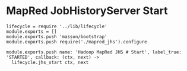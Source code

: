 
# MapRed JobHistoryServer Start

    lifecycle = require '../lib/lifecycle'
    module.exports = []
    module.exports.push 'masson/bootstrap'
    module.exports.push require('./mapred_jhs').configure

    module.exports.push name: 'Hadoop MapRed JHS # Start', label_true: 'STARTED', callback: (ctx, next) ->
      lifecycle.jhs_start ctx, next
